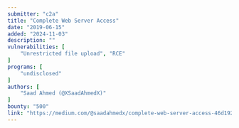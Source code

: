 ```yaml
---
submitter: "c2a"
title: "Complete Web Server Access"
date: "2019-06-15"
added: "2024-11-03"
description: ""
vulnerabilities: [
    "Unrestricted file upload", "RCE"
]
programs: [
    "undisclosed"
]
authors: [
    "Saad Ahmed (@XSaadAhmedX)"
]
bounty: "500"
link: "https://medium.com/@saadahmedx/complete-web-server-access-46d19279a2b"
---
```




